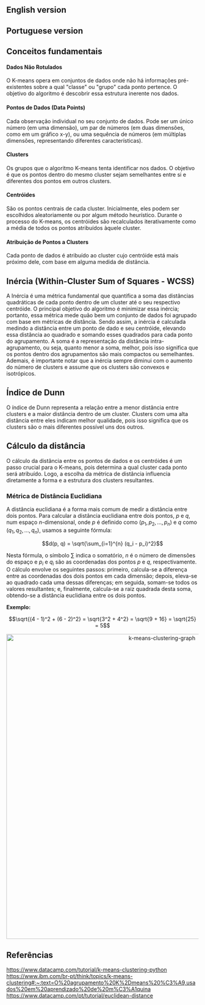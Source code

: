 ## English version

## Portuguese version

## Conceitos fundamentais

#### Dados Não Rotulados
O K-means opera em conjuntos de dados onde não há informações pré-existentes sobre a qual "classe" ou "grupo" cada ponto pertence. O objetivo do algoritmo é descobrir essa estrutura inerente nos dados.

#### Pontos de Dados (Data Points)
Cada observação individual no seu conjunto de dados. Pode ser um único número (em uma dimensão), um par de números (em duas dimensões, como em um gráfico x-y), ou uma sequência de números (em múltiplas dimensões, representando diferentes características).

#### Clusters
Os grupos que o algoritmo K-means tenta identificar nos dados. O objetivo é que os pontos dentro do mesmo cluster sejam semelhantes entre si e diferentes dos pontos em outros clusters.

#### Centróides
São os pontos centrais de cada cluster. Inicialmente, eles podem ser escolhidos aleatoriamente ou por algum método heurístico. Durante o processo do K-means, os centróides são recalculados iterativamente como a média de todos os pontos atribuídos àquele cluster.

#### Atribuição de Pontos a Clusters
Cada ponto de dados é atribuído ao cluster cujo centróide está mais próximo dele, com base em alguma medida de distância.

## Inércia (Within-Cluster Sum of Squares - WCSS)
A Inércia é uma métrica fundamental que quantifica a soma das distâncias quadráticas de cada ponto dentro de um cluster até o seu respectivo centróide. O principal objetivo do algoritmo é minimizar essa inércia; portanto, essa métrica mede quão bem um conjunto de dados foi agrupado com base em métricas de distância. Sendo assim, a inércia é calculada medindo a distância entre um ponto de dado e seu centróide, elevando essa distância ao quadrado e somando esses quadrados para cada ponto do agrupamento. A soma é a representação da distância intra-agrupamento, ou seja, quanto menor a soma, melhor, pois isso significa que os pontos dentro dos agrupamentos são mais compactos ou semelhantes. Ademais, é importante notar que a inércia sempre diminui com o aumento do número de clusters e assume que os clusters são convexos e isotrópicos.

## Índice de Dunn
O índice de Dunn representa a relação entre a menor distância entre clusters e a maior distância dentro de um cluster. Clusters com uma alta distância entre eles indicam melhor qualidade, pois isso significa que os clusters são o mais diferentes possível uns dos outros.

## Cálculo da distância
O cálculo da distância entre os pontos de dados e os centróides é um passo crucial para o K-means, pois determina a qual cluster cada ponto será atribuído. Logo, a escolha da métrica de distância influencia diretamente a forma e a estrutura dos clusters resultantes.

### Métrica de Distância Euclidiana
A distância euclidiana é a forma mais comum de medir a distância entre dois pontos. Para calcular a distância euclidiana entre dois pontos, $p$ e $q$, num espaço $n$-dimensional, onde $p$ é definido como $(p_1, p_2, ..., p_n)$ e $q$ como $(q_1, q_2, ..., q_n)$, usamos a seguinte fórmula:

$$d(p, q) = \sqrt{\sum_{i=1}^{n} (q_i - p_i)^2}$$

Nesta fórmula, o símbolo $\sum$ indica o somatório, $n$ é o número de dimensões do espaço e $p_i$ e $q_i$ são as coordenadas dos pontos $p$ e $q$, respectivamente. O cálculo envolve os seguintes passos: primeiro, calcula-se a diferença entre as coordenadas dos dois pontos em cada dimensão; depois, eleva-se ao quadrado cada uma dessas diferenças; em seguida, somam-se todos os valores resultantes; e, finalmente, calcula-se a raiz quadrada desta soma, obtendo-se a distância euclidiana entre os dois pontos.

**Exemplo:**

$$\sqrt{(4 - 1)^2 + (6 - 2)^2} = \sqrt{3^2 + 4^2} = \sqrt{9 + 16} = \sqrt{25} = 5$$

<div align="center">
  <img src="https://www.ibm.com/content/dam/connectedassets-adobe-cms/worldwide-content/creative-assets/s-migr/ul/g/88/64/k-means-clustering-graph.png" alt="k-means-clustering-graph" width="800">
</div>



## Referências
https://www.datacamp.com/tutorial/k-means-clustering-python
https://www.ibm.com/br-pt/think/topics/k-means-clustering#:~:text=O%20agrupamento%20K%2Dmeans%20%C3%A9,usados%20em%20aprendizado%20de%20m%C3%A1quina
https://www.datacamp.com/pt/tutorial/euclidean-distance
